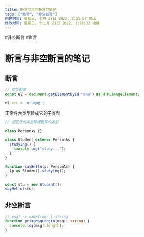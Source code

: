 ```yaml
---
title: 断言与非空断言的笔记
tags: ["断言", "非空断言"]
创建时间: 星期三, 七月 27日 2022, 8:58:57 晚上
修改时间: 星期三, 十二月 21日 2022, 1:28:32 凌晨
---
```

#非空断言 #断言

# 断言与非空断言的笔记

## 断言
```ts
// 类型断言
const el = document.getElementById("sam") as HTMLImageElement;

el.src = "url地址";

```

正常将大类型转成它的子类型
```ts
// 把宽泛的类型转成更窄的类型

class PersonAs {}

class Student extends PersonAs {
  studying() {
    console.log("study...");
  }
}

function sayHello(p: PersonAs) {
  (p as Student).studying();
}

const stu = new Student();
sayHello(stu);
```

## 非空断言

```ts
// msg? -> undefined | string
function printMsgLength(msg?: string) {
  console.log(msg!.length);
}

```